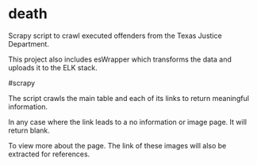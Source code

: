 # death

Scrapy script to crawl executed offenders from the Texas Justice Department. 

This project also includes esWrapper which transforms the data and uploads it to the ELK stack. 


#scrapy

The script crawls the main table and each of its links to return meaningful information. 

In any case where the link leads to a no information or image page. It will return blank. 

To view more about the page. The link of these images will also be extracted for references. 

